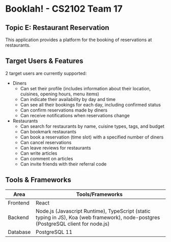 # Booklah! - CS2102 Team 17

## Topic E: Restaurant Reservation
This application provides a platform for the booking of reservations at restaurants.

## Target Users & Features
2 target users are currently supported:
- Diners
  - Can set their profile (includes information about their location, cuisines, opening hours, menu items)
  - Can indicate their availability by day and time
  - Can see all their bookings for each day, including confirmed status
  - Can confirm reservations made by diners
  - Can receive notifications when reservations change
- Restaurants
  - Can search for restaurants by name, cuisine types, tags, and budget
  - Can bookmark restaurants
  - Can book a reservation (time slot) with a specified number of diners
  - Can cancel reservations
  - Can leave reviews for restaurants
  - Can write articles
  - Can comment on articles
  - Can invite friends with their referral code
  
## Tools & Frameworks
| Area     | Tools/Frameworks                                                                                                                                   |
|----------|----------------------------------------------------------------------------------------------------------------------------------------------------|
| Frontend | React                                                                                                                                              |
| Backend  | Node.js (Javascript Runtime), TypeScript (static typing in JS), Koa (web framework), node-postgres (PostgreSQL client for node.js) |
| Database | PostgreSQL 11 
